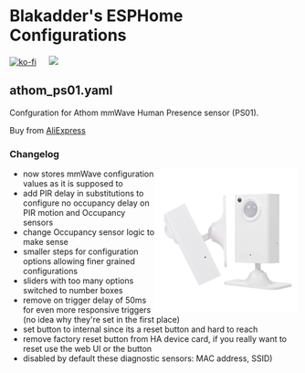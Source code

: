 # Blakadder's ESPHome Configurations

[![ko-fi](https://ko-fi.com/img/githubbutton_sm.svg)](https://ko-fi.com/S6S650JEK) &emsp; <a href="https://paypal.me/tasmotatemplates"><img src="https://img.shields.io/static/v1?logo=paypal&label=&message=Donate via PayPal&color=slategrey"></a>

## athom_ps01.yaml

Confguration for Athom mmWave Human Presence sensor (PS01). 

Buy from [AliExpress](https://www.aliexpress.com/item/1005005772833515.html?aff_fcid=d53394c247264642ac0a1bfc1c85b3d0-1689887810797-02952-_DeSN8DB&tt=CPS_NORMAL&aff_fsk=_DeSN8DB&aff_platform=shareComponent-detail&sk=_DeSN8DB&aff_trace_key=d53394c247264642ac0a1bfc1c85b3d0-1689887810797-02952-_DeSN8DB&terminal_id=165068c405fe431e83f4b86336c9e8c9&afSmartRedirect=y)

### Changelog

<img src="img/ps01.jpg" width="250" align="right">

- now stores mmWave configuration values as it is supposed to
- add PIR delay in substitutions to configure no occupancy delay on PIR motion and Occupancy sensors
- change Occupancy sensor logic to make sense
- smaller steps for configuration options allowing finer grained configurations
- sliders with too many options switched to number boxes
- remove on trigger delay of 50ms for even more responsive triggers (no idea why they're set in the first place)
- set button to internal since its a reset button and hard to reach
- remove factory reset button from HA device card, if you really want to reset use the web UI or the button
- disabled by default these diagnostic sensors: MAC address, SSID)
